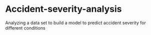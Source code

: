 # Accident-severity-analysis
Analyzing a data set to build a model to predict accident severity for different conditions
